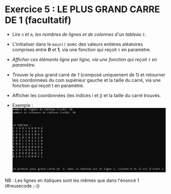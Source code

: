 # Exercice 5 : LE PLUS GRAND CARRE DE 1 (facultatif)

+ *Lire `n` et `m`, les nombres de lignes et de colonnes d'un tableau `t`.*
+ L'initialiser dans le `main()` avec des valeurs entières aléatoires comprises entre **0** et **1**, via une fonction qui reçoit `t` en paramètre.
+ *Afficher ces éléments ligne par ligne, via une fonction qui reçoit `t` en paramètre.*
+ Trouver le plus grand carré de *1* (composé uniquement de 1) et retourner les coordonnées du coin supérieur gauche et la taille du carré, via une fonction qui reçoit t en paramètre.
+ Afficher les coordonnées (les indices i et j) et la taille du carré trouvés.

+ Exemple :
![une exécution de la solution](images/exemple-ex5.png)

NB : Les lignes en italiques sont les mêmes que dans l'énoncé 1 (#reusecode ;-))
